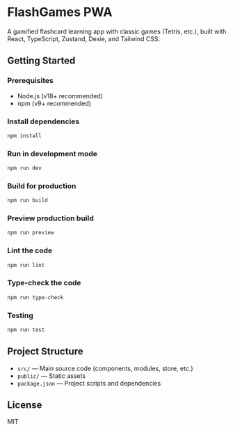 # FlashGames PWA

A gamified flashcard learning app with classic games (Tetris, etc.), built with React, TypeScript, Zustand, Dexie, and Tailwind CSS.

## Getting Started

### Prerequisites
- Node.js (v18+ recommended)
- npm (v9+ recommended)

### Install dependencies
```bash
npm install
```

### Run in development mode
```bash
npm run dev
```

### Build for production
```bash
npm run build
```

### Preview production build
```bash
npm run preview
```

### Lint the code
```bash
npm run lint
```

### Type-check the code
```bash
npm run type-check
```

### Testing
```bash
npm run test
```

## Project Structure
- `src/` — Main source code (components, modules, store, etc.)
- `public/` — Static assets
- `package.json` — Project scripts and dependencies

## License
MIT 